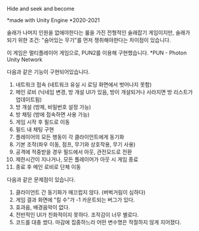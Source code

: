 
Hide and seek and become

*made with Unity Engine
*2020-2021

술래가 나머지 인원을 없애야한다는 룰을 가진 전형적인 술래잡기 게임이지만,
술래가 되기 위한 조건: "숨어있는 무기"를 먼저 쟁취해야한다는 차이점이 있습니다.

이 게임은 멀티플레이어 게임으로, PUN2를 이용해 구현했습니다.
*PUN - Photon Unity Network

다음과 같은 기능이 구현되어있습니다.
1. 네트워크 접속 (네트워크 유실 시 로딩 화면에서 벗어나지 못함)
2. 메인 로비 (닉네임 변경, 방 개설 UI가 있음, 방이 개설되거나 사라지면 방 리스트가 업데이트됨)
3. 방 개설 (방제, 비밀번호 설정 가능)
4. 방 채팅 (방에 접속하면 사용 가능)
5. 게임 시작 후 필드로 이동
6. 필드 내 채팅 구현
7. 플레이어의 모든 행동이 각 클라이언트에게 동기화
8. 기본 조작(좌우 이동, 점프, 무기와 상호작용, 무기 사용)
9. 공격에 적중받을 경우 필드에서 아웃, 관전모드로 전환
10. 제한시간이 지나거나, 모든 플레이어가 아웃 시 게임 종료
11. 종료 후 메인 로비로 단체 이동

다음과 같은 문제점이 있습니다.
1. 클라이언트 간 동기화가 매끄럽지 않다. (버벅거림이 심하다)
2. 게임 결과 화면에 "킬 수"가 -1 카운트되는 버그가 있다.
3. 효과음, 배경음악이 없다.
4. 전반적인 UI가 친화적이지 못하다. 조작감이 너무 별로다.
5. 코드를 대충 썼다. 마감에 집중하느라 어떤 변수명은 적절하지 않게 지어졌다.
